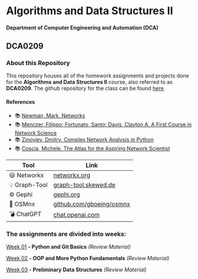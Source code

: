 
# Algorithms and Data Structures II 
#### Department of Computer Engineering and Automation (DCA)
## DCA0209 
### About this Repository

This repository houses all of the homework assignments and projects done for the **Algorithms and Data Structures II** course, also referred to as **DCA0209**. The github repository for the class can be found [here](https://github.com/ivanovitchm/datastructure).


#### References

- :books: [Newman, Mark. Networks](https://global.oup.com/academic/product/networks-9780198805090?cc=br&lang=en&)
- :books: [Menczer, Filippo; Fortunato, Santo; Davis, Clayton A. A First Course in Network Science](https://www.cambridge.org/us/academic/subjects/physics/statistical-physics/first-course-network-science)
- :books: [Zinoviev, Dmitry. Complex Network Analysis in Python](https://pragprog.com/titles/dzcnapy/complex-network-analysis-in-python/)
- :books: [Coscia, Michele. The Atlas for the Aspiring Network Scientist](https://www.networkatlas.eu/)


| Tool | Link |
|------|------|
| :smiley: Networkx | [networkx.org](https://networkx.org/) |
| :bulb: Graph-Tool | [graph-tool.skewed.de](https://graph-tool.skewed.de/) |
| :gear: Gephi | [gephi.org](https://gephi.org/) |
| :rocket: OSMnx | [github.com/gboeing/osmnx](https://github.com/gboeing/osmnx) |
| :bomb: ChatGPT | [chat.openai.com](https://chat.openai.com/chat) |


### The assignments are divided into weeks:
[Week 01](https://github.com/ThiagoFPMR/DCA0209/tree/master/week_01) **- Python and Git Basics** *(Review Material)*

[Week 02]() **- OOP and More Python Fundamentals** *(Review Material)*

[Week 03](https://github.com/ThiagoFPMR/DCA0209/tree/master/week_03) **- Preliminary Data Structures** *(Review Material)*
